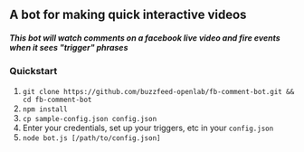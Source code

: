 
## A bot for making quick interactive videos

##### This bot will watch comments on a facebook live video and fire events when it sees "trigger" phrases

### Quickstart

1. `git clone https://github.com/buzzfeed-openlab/fb-comment-bot.git && cd fb-comment-bot`
2. `npm install`
3. `cp sample-config.json config.json`
4. Enter your credentials, set up your triggers, etc in your `config.json`
5. `node bot.js [/path/to/config.json]`
